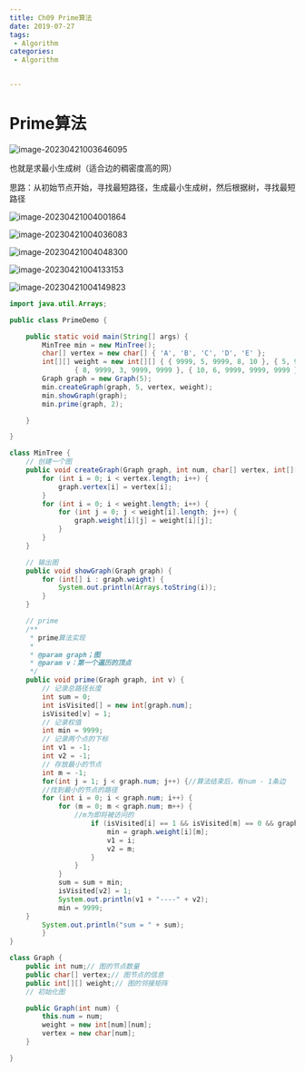 ```yaml
---
title: Ch09 Prime算法
date: 2019-07-27
tags:
 - Algorithm
categories:
 - Algorithm


---
```


# Prime算法

![image-20230421003646095](https://markdown-1301334775.cos.eu-frankfurt.myqcloud.com/image-20230421003646095.png)

也就是求最小生成树（适合边的稠密度高的网）

思路：从初始节点开始，寻找最短路径，生成最小生成树，然后根据树，寻找最短路径

![image-20230421004001864](https://markdown-1301334775.cos.eu-frankfurt.myqcloud.com/image-20230421004001864.png)

![image-20230421004036083](https://markdown-1301334775.cos.eu-frankfurt.myqcloud.com/image-20230421004036083.png)

![image-20230421004048300](https://markdown-1301334775.cos.eu-frankfurt.myqcloud.com/image-20230421004048300.png)

![image-20230421004133153](https://markdown-1301334775.cos.eu-frankfurt.myqcloud.com/image-20230421004133153.png)

![image-20230421004149823](https://markdown-1301334775.cos.eu-frankfurt.myqcloud.com/image-20230421004149823.png)







```java
import java.util.Arrays;

public class PrimeDemo {

	public static void main(String[] args) {
		MinTree min = new MinTree();
		char[] vertex = new char[] { 'A', 'B', 'C', 'D', 'E' };
		int[][] weight = new int[][] { { 9999, 5, 9999, 8, 10 }, { 5, 9999, 2, 9999, 6 }, { 9999, 2, 9999, 3, 9999 },
				{ 8, 9999, 3, 9999, 9999 }, { 10, 6, 9999, 9999, 9999 } };
		Graph graph = new Graph(5);
		min.createGraph(graph, 5, vertex, weight);
		min.showGraph(graph);
		min.prime(graph, 2);

	}

}

class MinTree {
	// 创建一个图
	public void createGraph(Graph graph, int num, char[] vertex, int[][] weight) {
		for (int i = 0; i < vertex.length; i++) {
			graph.vertex[i] = vertex[i];
		}
		for (int i = 0; i < weight.length; i++) {
			for (int j = 0; j < weight[i].length; j++) {
				graph.weight[i][j] = weight[i][j];
			}
		}
	}

	// 输出图
	public void showGraph(Graph graph) {
		for (int[] i : graph.weight) {
			System.out.println(Arrays.toString(i));
		}
	}

	// prime
	/**
	 * prime算法实现
	 * 
	 * @param graph；图
	 * @param v：第一个遍历的顶点
	 */
	public void prime(Graph graph, int v) {
		// 记录总路径长度
		int sum = 0;
		int isVisited[] = new int[graph.num];
		isVisited[v] = 1;
		// 记录权值
		int min = 9999;
		// 记录两个点的下标
		int v1 = -1;
		int v2 = -1;
		// 存放最小的节点
		int m = -1;
		for(int j = 1; j < graph.num; j++) {//算法结束后，有num - 1条边
		//找到最小的节点的路径
		for (int i = 0; i < graph.num; i++) {
		    for (m = 0; m < graph.num; m++) {
		    	//m为即将被访问的
					if (isVisited[i] == 1 && isVisited[m] == 0 && graph.weight[i][m] < min) {
						min = graph.weight[i][m];
						v1 = i;
						v2 = m;
					}
				}
			}
			sum = sum + min;
			isVisited[v2] = 1;
			System.out.println(v1 + "----" + v2);
			min = 9999;
	}
		System.out.println("sum = " + sum);
		}
}

class Graph {
	public int num;// 图的节点数量
	public char[] vertex;// 图节点的信息
	public int[][] weight;// 图的邻接矩阵
	// 初始化图

	public Graph(int num) {
		this.num = num;
		weight = new int[num][num];
		vertex = new char[num];
	}

}
```


